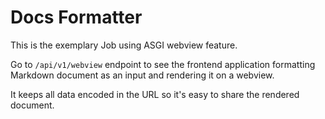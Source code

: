 # Docs Formatter
This is the exemplary Job using ASGI webview feature.

Go to `/api/v1/webview` endpoint to see the frontend application
formatting Markdown document as an input and rendering it on a webview.

It keeps all data encoded in the URL so it's easy to share the rendered document.
